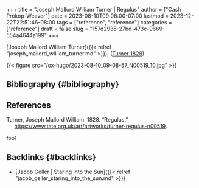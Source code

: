 +++
title = "Joseph Mallord William Turner | Regulus"
author = ["Cash Prokop-Weaver"]
date = 2023-08-10T09:08:00-07:00
lastmod = 2023-12-22T22:51:46-08:00
tags = ["reference", "reference"]
categories = ["reference"]
draft = false
slug = "157d2935-27bd-473c-9669-554a4644a199"
+++

[Joseph Mallord William Turner]({{< relref "joseph_mallord_william_turner.md" >}}), (<a href="#citeproc_bib_item_1">Turner 1828</a>)

{{< figure src="/ox-hugo/2023-08-10_09-08-57_N00519_10.jpg" >}}


## Bibliography {#bibliography}

## References

<style>.csl-entry{text-indent: -1.5em; margin-left: 1.5em;}</style><div class="csl-bib-body">
  <div class="csl-entry"><a id="citeproc_bib_item_1"></a>Turner, Joseph Mallord William. 1828. “Regulus.” <a href="https://www.tate.org.uk/art/artworks/turner-regulus-n00519">https://www.tate.org.uk/art/artworks/turner-regulus-n00519</a>.</div>
</div>

foo1


## Backlinks {#backlinks}

-   [Jacob Geller | Staring into the Sun]({{< relref "jacob_geller_staring_into_the_sun.md" >}})
